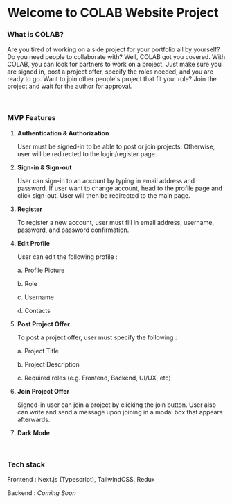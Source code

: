 # Welcome to COLAB Website Project

### What is COLAB?

Are you tired of working on a side project for your portfolio all by yourself? Do you need people to collaborate with? Well, COLAB got you covered. With COLAB, you can look for partners to work on a project. Just make sure you are signed in, post a project offer, specify the roles needed, and you are ready to go. Want to join other people's project that fit your role? Join the project and wait for the author for approval.

<br/>

### MVP Features

1. <strong>Authentication & Authorization</strong>

   User must be signed-in to be able to post or join projects. Otherwise, user will be redirected to the login/register page.

2. <strong>Sign-in & Sign-out</strong>

   User can sign-in to an account by typing in email address and password. If user want to change account, head to the profile page and click sign-out. User will then be redirected to the main page.

3. <strong>Register</strong>

   To register a new account, user must fill in email address, username, password, and password confirmation.

4. <strong>Edit Profile</strong>

   User can edit the following profile :
   
      a. Profile Picture
      
      b. Role
      
      c. Username
      
      d. Contacts

5. <strong>Post Project Offer</strong>

   To post a project offer, user must specify the following :
   
      a. Project Title
      
      b. Project Description
      
      c. Required roles (e.g. Frontend, Backend, UI/UX, etc)

6. <strong>Join Project Offer</strong>

   Signed-in user can join a project by clicking the join button. User also can write and send a message upon joining in a modal box that appears afterwards.

7. <strong>Dark Mode</strong>

<br/>

### Tech stack

Frontend : Next.js (Typescript), TailwindCSS, Redux</li>

Backend : _Coming Soon_</li>

